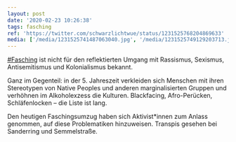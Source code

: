 ```yaml
---
layout: post
date: '2020-02-23 10:26:38'
tags: fasching
ref: 'https://twitter.com/schwarzlichtwue/status/1231525768204869633'
media: ['/media/1231525741487063040.jpg', '/media/1231525749129203713.jpg', '/media/1231525756406259716.jpg', '/media/1231525765847625728.jpg']
---
```

[#Fasching](/t/fasching) ist nicht für den reflektierten Umgang mit Rassismus, Sexismus, Antisemitismus und Kolonialismus bekannt.  

Ganz im Gegenteil: in der 5. Jahreszeit verkleiden sich Menschen mit ihren Stereotypen von Native Peoples und anderen marginalisierten Gruppen und verhöhnen im Alkoholexzess die Kulturen. Blackfacing, Afro-Perücken, Schläfenlocken – die Liste ist lang. 

Den heutigen Faschingsumzug haben sich Aktivist\*innen zum Anlass genommen, auf diese Problematiken hinzuweisen. Transpis gesehen bei Sanderring und Semmelstraße. 